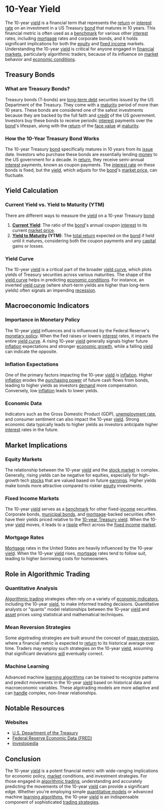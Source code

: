 # 10-Year Yield

The 10-year [yield](../y/yield.md) is a financial term that represents the [return](../r/return.md) or [interest rate](../i/interest_rate.md) on an investment in a US Treasury [bond](../b/bond.md) that matures in 10 years. This financial metric is often used as a [benchmark](../b/benchmark.md) for various other [interest](../i/interest.md) rates, including [mortgage](../m/mortgage.md) rates and corporate bonds, and it holds significant implications for both the [equity](../e/equity.md) and [fixed income](../f/fixed_income.md) markets. Understanding the 10-year [yield](../y/yield.md) is critical for anyone engaged in [financial markets](../f/financial_market.md), particularly algorithmic traders, because of its influence on [market](../m/market.md) behavior and [economic conditions](../e/economic_conditions.md).

## Treasury Bonds

### What are Treasury Bonds?
Treasury bonds (T-bonds) are [long-term debt](../l/long-term_debt.md) securities issued by the US Department of the Treasury. They come with a [maturity](../m/maturity.md) period of more than 10 years. These bonds are considered one of the safest investments because they are backed by the full faith and [credit](../c/credit.md) of the US government. Investors buy these bonds to receive periodic [interest](../i/interest.md) payments over the [bond](../b/bond.md)'s lifespan, along with the [return](../r/return.md) of the [face value](../f/face_value.md) at [maturity](../m/maturity.md).

### How the 10-Year Treasury Bond Works
The 10-year Treasury [bond](../b/bond.md) specifically matures in 10 years from its [issue](../i/issue.md) date. Investors who purchase these bonds are essentially lending [money](../m/money.md) to the US government for a decade. In [return](../r/return.md), they receive semi-annual [interest](../i/interest.md) payments, known as coupon payments. The [interest rate](../i/interest_rate.md) on these bonds is fixed, but the [yield](../y/yield.md), which adjusts for the [bond](../b/bond.md)'s [market price](../m/market_price.md), can fluctuate.

## Yield Calculation

### Current Yield vs. Yield to Maturity (YTM)
There are different ways to measure the [yield](../y/yield.md) on a 10-year Treasury [bond](../b/bond.md):

1. **[Current Yield](../c/current_yield.md)**: The ratio of the [bond](../b/bond.md)'s annual coupon [interest](../i/interest.md) to its current [market price](../m/market_price.md).
2. **[Yield to Maturity](../y/yield_to_maturity.md) (YTM)**: The [total return](../t/total_return.md) expected on the [bond](../b/bond.md) if held until it matures, considering both the coupon payments and any [capital](../c/capital.md) gains or losses.

### Yield Curve
The 10-year [yield](../y/yield.md) is a critical part of the broader [yield curve](../y/yield_curve.md), which plots yields of Treasury securities across various maturities. The shape of the [yield curve](../y/yield_curve.md) helps in predicting [economic conditions](../e/economic_conditions.md). For instance, an inverted [yield curve](../y/yield_curve.md) (where short-term yields are higher than long-term yields) often signals an impending [recession](../r/recession.md).

## Macroeconomic Indicators

### Importance in Monetary Policy
The 10-year [yield](../y/yield.md) influences and is influenced by the Federal Reserve's [monetary policy](../m/monetary_policy.md). When the Fed raises or lowers [interest](../i/interest.md) rates, it impacts the entire [yield curve](../y/yield_curve.md). A rising 10-year [yield](../y/yield.md) generally signals higher future [inflation](../i/inflation.md) expectations and stronger [economic growth](../e/economic_growth.md), while a falling [yield](../y/yield.md) can indicate the opposite.

### Inflation Expectations
One of the primary factors impacting the 10-year [yield](../y/yield.md) is [inflation](../i/inflation.md). Higher [inflation](../i/inflation.md) erodes the [purchasing power](../p/purchasing_power.md) of future cash flows from bonds, leading to higher yields as investors [demand](../d/demand.md) more compensation. Conversely, low [inflation](../i/inflation.md) leads to lower yields.

### Economic Data
Indicators such as the Gross Domestic Product (GDP), [unemployment rate](../u/unemployment_rate.md), and consumer sentiment can also impact the 10-year [yield](../y/yield.md). Strong economic data typically leads to higher yields as investors anticipate higher [interest](../i/interest.md) rates in the future.

## Market Implications

### Equity Markets
The relationship between the 10-year [yield](../y/yield.md) and the [stock market](../s/stock_market.md) is complex. Generally, rising yields can be negative for equities, especially for high-growth tech [stocks](../s/stock.md) that are valued based on future [earnings](../e/earnings.md). Higher yields make bonds more attractive compared to riskier [equity](../e/equity.md) investments.

### Fixed Income Markets
The 10-year [yield](../y/yield.md) serves as a [benchmark](../b/benchmark.md) for other fixed-[income](../i/income.md) securities. Corporate bonds, [municipal bonds](../m/municipal_bonds.md), and [mortgage](../m/mortgage.md)-backed securities often have their yields priced relative to the [10-year Treasury yield](../1/10-year_treasury_yield.md). When the 10-year [yield](../y/yield.md) moves, it leads to a [ripple](../r/ripple.md) effect across the [fixed income](../f/fixed_income.md) [market](../m/market.md).

### Mortgage Rates
[Mortgage](../m/mortgage.md) rates in the United States are heavily influenced by the 10-year [yield](../y/yield.md). When the 10-year [yield](../y/yield.md) rises, [mortgage](../m/mortgage.md) rates tend to follow suit, leading to higher borrowing costs for homeowners.

## Role in Algorithmic Trading

### Quantitative Analysis
[Algorithmic trading](../a/algorithmic_trading.md) strategies often rely on a variety of [economic indicators](../e/economic_indicators.md), including the 10-year [yield](../y/yield.md), to make informed trading decisions. Quantitative analysts or "quants" model relationships between the 10-year [yield](../y/yield.md) and [asset](../a/asset.md) prices using statistical and mathematical techniques.

### Mean Reversion Strategies
Some algotrading strategies are built around the concept of [mean reversion](../m/mean_reversion.md), where a financial metric is expected to [return](../r/return.md) to its historical average over time. Traders may employ such strategies on the 10-year [yield](../y/yield.md), assuming that significant deviations [will](../w/will.md) eventually correct.

### Machine Learning
Advanced machine [learning algorithms](../l/learning_algorithms_in_trading.md) can be trained to recognize patterns and predict movements in the 10-year [yield](../y/yield.md) based on historical data and macroeconomic variables. These algotrading models are more adaptive and can [handle](../h/handle.md) complex, non-linear relationships.

## Notable Resources

### Websites
- [U.S. Department of the Treasury](https://www.treasury.gov/resource-center/data-chart-center/interest-rates/pages/textview.aspx?data=yield)
- [Federal Reserve Economic Data (FRED)](https://fred.stlouisfed.org/series/DGS10)
- [Investopedia](https://www.investopedia.com/terms/1/10-yeartreasury.asp)

## Conclusion
The 10-year [yield](../y/yield.md) is a potent financial metric with wide-ranging implications for economic policy, [market](../m/market.md) conditions, and investment strategies. For those engaged in [algorithmic trading](../a/algorithmic_trading.md), understanding and accurately predicting the movements of the 10-year [yield](../y/yield.md) can provide a significant edge. Whether you're employing simple [quantitative models](../q/quantitative_models.md) or advanced machine [learning algorithms](../l/learning_algorithms_in_trading.md), the 10-year [yield](../y/yield.md) is an indispensable component of sophisticated [trading strategies](../t/trading_strategies.md).